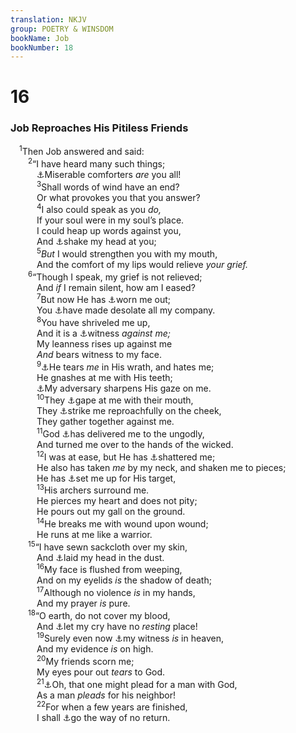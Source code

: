 ```yaml
---
translation: NKJV
group: POETRY & WINSDOM
bookName: Job 
bookNumber: 18
---
```


<div class="title"><h1>16</h1><h3>Job Reproaches His Pitiless Friends</h3></div>
<span class="verse giop_16_1"> <sup>1</sup>Then Job answered and said:<br/></span>
<span class="verse giop_16_2">  <sup>2</sup>“I have heard many such things;<br/>   <a data-toggle="tooltip" data-placement="bottom" title="Job 13:4; 21:34">⚓</a>Miserable comforters <i>are</i> you all!<br/></span>
<span class="verse giop_16_3">   <sup>3</sup>Shall words of wind have an end?<br/>   Or what provokes you that you answer?<br/></span>
<span class="verse giop_16_4">   <sup>4</sup>I also could speak as you <i>do,</i><br/>   If your soul were in my soul’s place.<br/>   I could heap up words against you,<br/>   And <a data-toggle="tooltip" data-placement="bottom" title="Ps. 22:7; 109:25; Lam. 2:15; Zeph. 2:15; Matt. 27:39">⚓</a>shake my head at you;<br/></span>
<span class="verse giop_16_5">   <sup>5</sup><i>But</i> I would strengthen you with my mouth,<br/>   And the comfort of my lips would relieve <i>your</i> <i>grief.</i><br/></span>
<span class="verse giop_16_6">  <sup>6</sup>“Though I speak, my grief is not relieved;<br/>   And <i>if</i> I remain silent, how am I eased?<br/></span>
<span class="verse giop_16_7">   <sup>7</sup>But now He has <a data-toggle="tooltip" data-placement="bottom" title="Job 7:3">⚓</a>worn me out;<br/>   You <a data-toggle="tooltip" data-placement="bottom" title="Job 16:20; 19:13–15">⚓</a>have made desolate all my company.<br/></span>
<span class="verse giop_16_8">   <sup>8</sup>You have shriveled me up,<br/>   And it is a <a data-toggle="tooltip" data-placement="bottom" title="Job 10:17">⚓</a>witness <i>against</i> <i>me;</i><br/>   My leanness rises up against me<br/>   <i>And</i> bears witness to my face.<br/></span>
<span class="verse giop_16_9">   <sup>9</sup><a data-toggle="tooltip" data-placement="bottom" title="Job 10:16, 17; 19:11; Hos. 6:1">⚓</a>He tears <i>me</i> in His wrath, and hates me;<br/>   He gnashes at me with His teeth;<br/>   <a data-toggle="tooltip" data-placement="bottom" title="Job 13:24; 33:10">⚓</a>My adversary sharpens His gaze on me.<br/></span>
<span class="verse giop_16_10">   <sup>10</sup>They <a data-toggle="tooltip" data-placement="bottom" title="Ps. 22:13; 35:21">⚓</a>gape at me with their mouth,<br/>   They <a data-toggle="tooltip" data-placement="bottom" title="Is. 50:6; Lam. 3:30; Mic. 5:1; Matt. 26:67; Mark 14:65; Luke 22:63; Acts 23:2">⚓</a>strike me reproachfully on the cheek,<br/>   They gather together against me.<br/></span>
<span class="verse giop_16_11">   <sup>11</sup>God <a data-toggle="tooltip" data-placement="bottom" title="Job 1:15, 17">⚓</a>has delivered me to the ungodly,<br/>   And turned me over to the hands of the wicked.<br/></span>
<span class="verse giop_16_12">   <sup>12</sup>I was at ease, but He has <a data-toggle="tooltip" data-placement="bottom" title="Job 9:17">⚓</a>shattered me;<br/>   He also has taken <i>me</i> by my neck, and shaken me to pieces;<br/>   He has <a data-toggle="tooltip" data-placement="bottom" title="Job 7:20; Lam. 3:12">⚓</a>set me up for His target,<br/></span>
<span class="verse giop_16_13">   <sup>13</sup>His archers surround me.<br/>   He pierces my heart and does not pity;<br/>   He pours out my gall on the ground.<br/></span>
<span class="verse giop_16_14">   <sup>14</sup>He breaks me with wound upon wound;<br/>   He runs at me like a warrior.<br/></span>
<span class="verse giop_16_15">  <sup>15</sup>“I have sewn sackcloth over my skin,<br/>   And <a data-toggle="tooltip" data-placement="bottom" title="Job 30:19; Ps. 7:5">⚓</a>laid my head in the dust.<br/></span>
<span class="verse giop_16_16">   <sup>16</sup>My face is flushed from weeping,<br/>   And on my eyelids <i>is</i> the shadow of death;<br/></span>
<span class="verse giop_16_17">   <sup>17</sup>Although no violence <i>is</i> in my hands,<br/>   And my prayer <i>is</i> pure.<br/></span>
<span class="verse giop_16_18">  <sup>18</sup>“O earth, do not cover my blood,<br/>   And <a data-toggle="tooltip" data-placement="bottom" title="Job 27:9; (Ps. 66:18)">⚓</a>let my cry have no <i>resting</i> place!<br/></span>
<span class="verse giop_16_19">   <sup>19</sup>Surely even now <a data-toggle="tooltip" data-placement="bottom" title="Gen. 31:50; Rom. 1:9; Phil. 1:8; 1 Thess. 2:5">⚓</a>my witness <i>is</i> in heaven,<br/>   And my evidence <i>is</i> on high.<br/></span>
<span class="verse giop_16_20">   <sup>20</sup>My friends scorn me;<br/>   My eyes pour out <i>tears</i> to God.<br/></span>
<span class="verse giop_16_21">   <sup>21</sup><a data-toggle="tooltip" data-placement="bottom" title="Job 31:35; Eccl. 6:10; (Is. 45:9; Rom. 9:20)">⚓</a>Oh, that one might plead for a man with God,<br/>   As a man <i>pleads</i> for his neighbor!<br/></span>
<span class="verse giop_16_22">   <sup>22</sup>For when a few years are finished,<br/>   I shall <a data-toggle="tooltip" data-placement="bottom" title="Job 10:21; Eccl. 12:5">⚓</a>go the way of no return.<br/></span>
